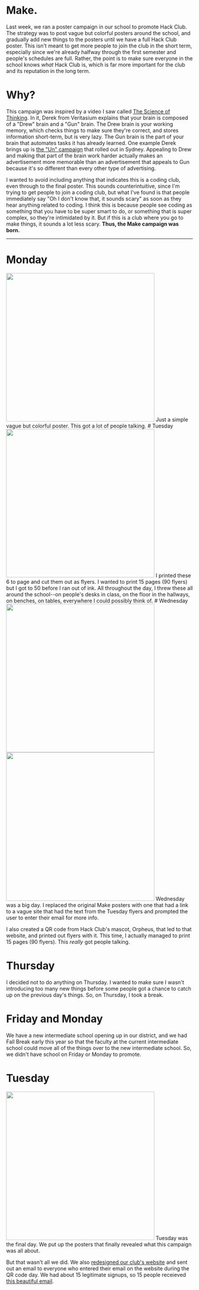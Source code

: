 # Make.
Last week, we ran a poster campaign in our school to promote Hack Club. The strategy was to post vague but colorful posters around the school, and gradually add new things to the posters until we have a full Hack Club poster. This isn't meant to get more people to join the club in the short term, especially since we're already halfway through the first semester and people's schedules are full. Rather, the point is to make sure everyone in the school knows _what_ Hack Club is, which is far more important for the club and its reputation in the long term.
# Why?
This campaign was inspired by a video I saw called [The Science of Thinking](https://www.youtube.com/watch?v=UBVV8pch1dM). In it, Derek from Veritasium explains that your brain is composed of a "Drew" brain and a "Gun" brain. The Drew brain is your working memory, which checks things to make sure they're correct, and stores information short-term, but is very lazy. The Gun brain is the part of your brain that automates tasks it has already learned. One example Derek brings up is [the "Un" campaign](https://youtu.be/UBVV8pch1dM?t=563) that rolled out in Sydney. Appealing to Drew and making that part of the brain work harder actually makes an advertisement more memorable than an advertisement that appeals to Gun because it's so different than every other type of advertising.

I wanted to avoid including anything that indicates this is a coding club, even through to the final poster. This sounds counterintuitive, since I'm trying to get people to join a coding club, but what I've found is that people immediately say "Oh I don't know that, it sounds scary" as soon as they hear anything related to coding. I think this is because people see coding as something that you have to be super smart to do, or something that is super complex, so they're intimidated by it. But if this is a club where you go to make things, it sounds a lot less scary. **Thus, the Make campaign was born.**

---

# Monday
<img src="https://raw.githubusercontent.com/wl-hackclub/make-campaign/master/hack%20club%20poster%20monday.png" width="400">
Just a simple vague but colorful poster. This got a lot of people talking.
# Tuesday
<img src="https://raw.githubusercontent.com/wl-hackclub/make-campaign/master/hack%20club%20poster%20tuesday.png" width="400">
I printed these 6 to page and cut them out as flyers. I wanted to print 15 pages (90 flyers) but I got to 50 before I ran out of ink. All throughout the day, I threw these all around the school--on people's desks in class, on the floor in the hallways, on benches, on tables, everywhere I could possibly think of.
# Wednesday
<img src="https://raw.githubusercontent.com/wl-hackclub/make-campaign/master/hack%20club%20poster%20wednesday.png" width="400">
<img src="https://raw.githubusercontent.com/wl-hackclub/make-campaign/master/orpheus%20qr%20code%20flyer.png" width="400">
Wednesday was a big day. I replaced the original Make posters with one that had a link to a vague site that had the text from the Tuesday flyers and prompted the user to enter their email for more info.

I also created a QR code from Hack Club's mascot, Orpheus, that led to that website, and printed out flyers with it. This time, I actually managed to print 15 pages (90 flyers). This _really_ got people talking.
# Thursday
I decided not to do anything on Thursday. I wanted to make sure I wasn't introducing too many new things before some people got a chance to catch up on the previous day's things. So, on Thursday, I took a break.
# Friday and Monday
We have a new intermediate school opening up in our district, and we had Fall Break early this year so that the faculty at the current intermediate school could move all of the things over to the new intermediate school. So, we didn't have school on Friday or Monday to promote.
# Tuesday
<img src="https://raw.githubusercontent.com/wl-hackclub/make-campaign/master/hack%20club%20final%20poster.png" width="400">
Tuesday was the final day. We put up the posters that finally revealed what this campaign was all about.

But that wasn't all we did. We also [redesigned our club's website](https://wl.hackclub.com) and sent out an email to everyone who entered their email on the website during the QR code day. We had about 15 legitimate signups, so 15 people receieved [this beautiful email](https://mailchi.mp/bef906d8a28e/what-it-means-to-be-a-maker).
